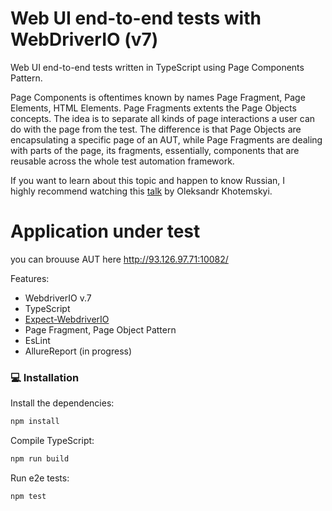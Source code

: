 # Web UI end-to-end tests with WebDriverIO (v7)


Web UI end-to-end tests written in TypeScript using Page Components Pattern.

Page Components is oftentimes known by names Page Fragment, Page Elements, HTML Elements. Page Fragments extents the Page Objects concepts. The idea is to separate all kinds of page interactions a user can do with the page from the test. The difference is that Page Objects are encapsulating a specific page of an AUT, while Page Fragments are dealing with parts of the page, its fragments, essentially, components that are reusable across the whole test automation framework.

If you want to learn about this topic and happen to know Russian, I highly recommend watching this [talk](https://www.youtube.com/watch?v=aSmTwARoPJA) by Oleksandr Khotemskyi.

# Application under test

you can brouuse AUT here http://93.126.97.71:10082/

Features:
* WebdriverIO v.7
* TypeScript
* [Expect-WebdriverIO](https://github.com/webdriverio/expect-webdriverio)
* Page Fragment, Page Object Pattern
* EsLint
* AllureReport (in progress)
 
 ### :computer: Installation

Install the dependencies:

```bash
npm install
```
Compile TypeScript:
```bash
npm run build
```
Run e2e tests:

```bash
npm test
```